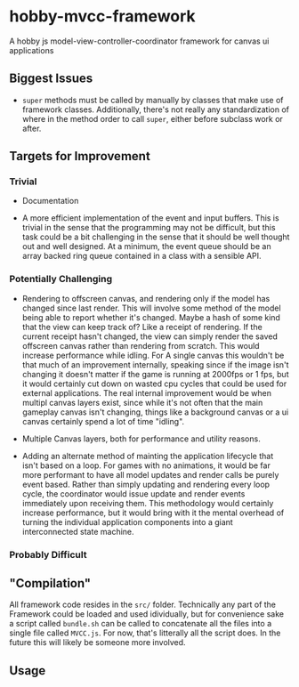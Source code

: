 # hobby-mvcc-framework
A hobby js model-view-controller-coordinator framework for canvas ui applications

## Biggest Issues

 - `super` methods must be called by manually by classes that make use of
  framework classes. Additionally, there's not really any standardization of
  where in the method order to call `super`, either before subclass work or
  after.

## Targets for Improvement

### Trivial

 - Documentation

 - A more efficient implementation of the event and input buffers. This is
   trivial in the sense that the programming may not be difficult, but this
   task could be a bit challenging in the sense that it should be well thought
   out and well designed. At a minimum, the event queue should be an array
   backed ring queue contained in a class with a sensible API.

### Potentially Challenging

 - Rendering to offscreen canvas, and rendering only if the model has changed
   since last render. This will involve some method of the model being able to
   report whether it's changed. Maybe a hash of some kind that the view can
   keep track of? Like a receipt of rendering. If the current receipt hasn't
   changed, the view can simply render the saved offscreen canvas rather than
   rendering from scratch. This would increase performance while idling. For
   A single canvas this wouldn't be that much of an improvement internally,
   speaking since if the image isn't changing it doesn't matter if the game is
   running at 2000fps or 1 fps, but it would certainly cut down on wasted cpu
   cycles that could be used for external applications. The real internal
   improvement would be when multipl canvas layers exist, since while it's not
   often that the main gameplay canvas isn't changing, things like a background
   canvas or a ui canvas certainly spend a lot of time "idling".

 - Multiple Canvas layers, both for performance and utility reasons.

 - Adding an alternate method of mainting the application lifecycle that isn't
   based on a loop. For games with no animations, it would be far more
   performant to have all model updates and render calls be purely event based.
   Rather than simply updating and rendering every loop cycle, the coordinator
   would issue update and render events immediately upon receiving them. This
   methodology would certainly increase performance, but it would bring with it
   the mental overhead of turning the individual application components into a
   giant interconnected state machine.

### Probably Difficult

## "Compilation"

All framework code resides in the `src/` folder. Technically any part of the
Framework could be loaded and used idividually, but for convenience sake a
script called `bundle.sh` can be called to concatenate all the files into a
single file called `MVCC.js`. For now, that's litterally all the script does.
In the future this will likely be someone more involved.

## Usage
